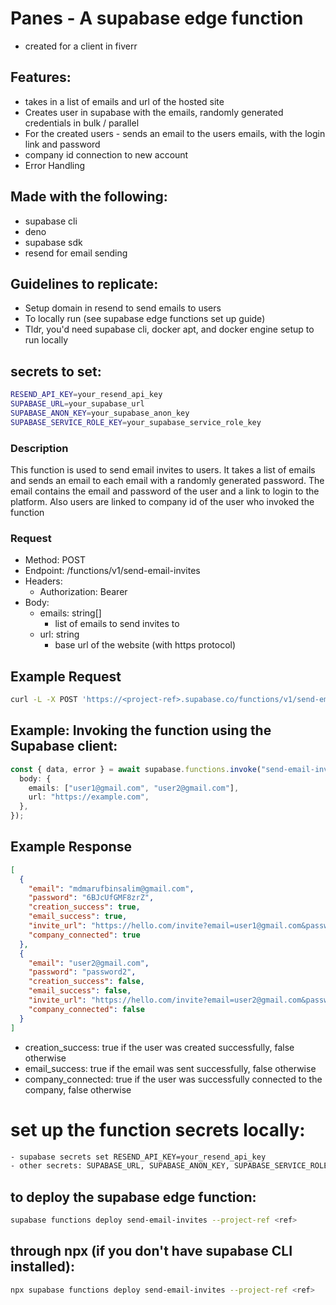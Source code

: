 # Panes - A supabase edge function

- created for a client in fiverr

## Features:

- takes in a list of emails and url of the hosted site
- Creates user in supabase with the emails, randomly generated credentials in bulk / parallel
- For the created users - sends an email to the users emails, with the login link and password
- company id connection to new account
- Error Handling

## Made with the following:

- supabase cli
- deno
- supabase sdk
- resend for email sending

## Guidelines to replicate:

- Setup domain in resend to send emails to users
- To locally run (see supabase edge functions set up guide)
- Tldr, you'd need supabase cli, docker apt, and docker engine setup to run locally

## secrets to set:

```bash
RESEND_API_KEY=your_resend_api_key
SUPABASE_URL=your_supabase_url
SUPABASE_ANON_KEY=your_supabase_anon_key
SUPABASE_SERVICE_ROLE_KEY=your_supabase_service_role_key
```

### Description

This function is used to send email invites to users. It takes a list of emails and sends an email to each email with a randomly generated password.
The email contains the email and password of the user and a link to login to the platform. Also users are linked to company id of the user who invoked the function

### Request

- Method: POST
- Endpoint: <url>/functions/v1/send-email-invites
- Headers:
  - Authorization: Bearer <Supabase Anon Key>
- Body:
  - emails: string[]
    - list of emails to send invites to
  - url: string
    - base url of the website (with https protocol)

## Example Request

```bash
curl -L -X POST 'https://<project-ref>.supabase.co/functions/v1/send-email-invites' -H 'Authorization: Bearer <anon>'    --data '{"emails": ["x@gmail.com", "y@gmail.com"], "url": "your_website.com"}'
```

## Example: Invoking the function using the Supabase client:

```ts
const { data, error } = await supabase.functions.invoke("send-email-invites", {
  body: {
    emails: ["user1@gmail.com", "user2@gmail.com"],
    url: "https://example.com",
  },
});
```

## Example Response

```json
[
  {
    "email": "mdmarufbinsalim@gmail.com",
    "password": "6BJcUfGMF8zrZ",
    "creation_success": true,
    "email_success": true,
    "invite_url": "https://hello.com/invite?email=user1@gmail.com&password=6BJcUfGMF8zrZ",
    "company_connected": true
  },
  {
    "email": "user2@gmail.com",
    "password": "password2",
    "creation_success": false,
    "email_success": false,
    "invite_url": "https://hello.com/invite?email=user2@gmail.com&password=6BJcUfGMF8zrZ",
    "company_connected": false
  }
]
```

- creation_success: true if the user was created successfully, false otherwise
- email_success: true if the email was sent successfully, false otherwise
- company_connected: true if the user was successfully connected to the company, false otherwise

# set up the function secrets locally:

```bash
- supabase secrets set RESEND_API_KEY=your_resend_api_key
- other secrets: SUPABASE_URL, SUPABASE_ANON_KEY, SUPABASE_SERVICE_ROLE_KEY are already set in the function by default
```

## to deploy the supabase edge function:

```bash
supabase functions deploy send-email-invites --project-ref <ref>
```

## through npx (if you don't have supabase CLI installed):

```bash
npx supabase functions deploy send-email-invites --project-ref <ref>
```

